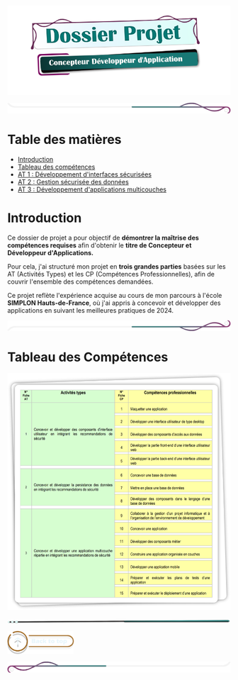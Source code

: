 <!-- ![mep_top](./assets/line/border_deco_rt.png) -->


![titre_cda_main_img](./assets/img/main_cda_title.png)




![mep_top](./assets/line/border_deco_rt.png)


<!-- # Sommaire 

- [Introduction](#introduction)
- [Table des matières](#table-des-matières)
- [Tableau des Compétences](#tableau-des-compétences) -->


# Table des matières

- [Introduction](#introduction)
- [Tableau des compétences](#tableau-des-compétences)
- [AT 1 : Développement d'interfaces sécurisées](./doc/at1.md)
- [AT 2 : Gestion sécurisée des données](./doc/at2.md)
- [AT 3 : Développement d'applications multicouches](./doc/at3.md)


# Introduction

Ce dossier de projet a pour objectif de **démontrer la maîtrise des compétences 
requises** afin d'obtenir le **titre de Concepteur et Développeur d'Applications.**
 
Pour cela, j'ai structuré mon projet en **trois grandes parties** basées sur les
AT (Activités Types) et les CP (Compétences Professionnelles), 
afin de couvrir l'ensemble des compétences demandées. 
  
Ce projet reflète l'expérience acquise au cours de mon parcours 
à l'école **SIMPLON Hauts-de-France**, où j'ai appris à concevoir et 
développer des applications en suivant les meilleures pratiques de 2024.


<!-- - [Tableau des compétences](#)
- [Introduction](#introduction)
- [Conception](#conception)

----


- Liste des compétences du référentiel qui sont couvertes par le projet
- [Résumé du projet](./doc/resume_projet.md)
- Cahier des charges
- Gestion de projet
- Spécifications fonctionnelles
- Spécifications techniques
- Réalisations
- Demonstration 
- Et si c'était à refaire? -->



<!-- # Navigation
- [Outils éphémères](./doc/tools_dev.md) -->

<!-- ![mep_top](./assets/line/line-teal-point_r.png) -->

![mep_top](./assets/line/border_deco_rb.png)

# Tableau des Compétences

![CDA_Tableau](assets/img/COMPET.png)


![mep_top](./assets/line/line-teal-point_r.png)

<!-- ## Conception

Afin de construire une application efficace , il est essentiel de bien comprendre les besoins et 
les attentes des utilisateurs. Dans ce projet au sein de mon équipe, j'ai appliqué les principes 
de conception à travers les étapes suivantes : -->


<!-- ![mep_top](assets/line/border_rb.png) -->

<a href="#table-des-matières">  <img src="assets/button/back_to_top.png" alt="Back to top" style="width: 150px; height: auto;"></a>

![border](assets/line/border_deco_l.png)
